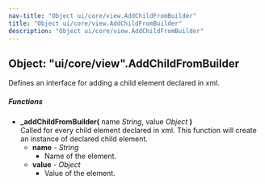```yaml
---
nav-title: "Object ui/core/view.AddChildFromBuilder"
title: "Object ui/core/view.AddChildFromBuilder"
description: "Object ui/core/view.AddChildFromBuilder"
---
```

## Object: "ui/core/view".AddChildFromBuilder  
Defines an interface for adding a child element declared in xml.

##### Functions
 - **_addChildFromBuilder(** name _String_, value _Object_ **)**  
     Called for every child element declared in xml.
This function will create an instance of declared child element.
   - **name** - _String_  
     - Name of the element.
   - **value** - _Object_  
     - Value of the element.